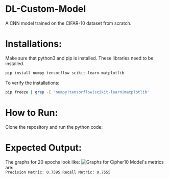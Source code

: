# DL-Custom-Model
A CNN model trained on the CIFAR-10 dataset from scratch.

# Installations:
Make sure that python3 and pip is installed. These libraries need to be installed.
```bash
pip install numpy tensorflow scikit-learn matplotlib
```
To verify the installations:
```bash
pip freeze | grep -E 'numpy|tensorflow|scikit-learn|matplotlib'
```

# How to Run:
Clone the repository and run the python code:


# Expected Output:
The graphs for 20 epochs look like:
![Graphs for Cipher10](https://github.com/user-attachments/assets/c0eccc5b-dc37-4c2d-9ac2-f0a20e7184f6)
Model's metrics are:<br>
`Precision Metric: 0.7595
Recall Metric: 0.7555`
